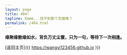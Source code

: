 ```yaml
---
layout: page
title: 404!
tagline: Emmm...找不到那个页面唉？
permalink: /404.html
---
```


**缘聚缘散缘如水，背负万丈尘寰，只为一句，等待下一次相逢。**

[返回主页]({{ https://wangyi123456.github.io }})
